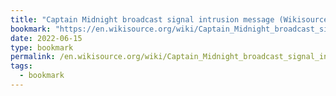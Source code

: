 ```yaml
---
title: "Captain Midnight broadcast signal intrusion message (Wikisource)"
bookmark: "https://en.wikisource.org/wiki/Captain_Midnight_broadcast_signal_intrusion_message"
date: 2022-06-15
type: bookmark
permalink: /en.wikisource.org/wiki/Captain_Midnight_broadcast_signal_intrusion_message
tags:
  - bookmark
---
```

